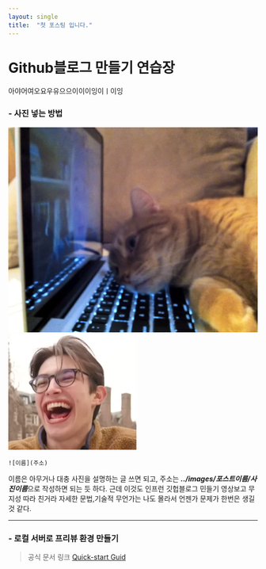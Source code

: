 ```yaml
---
layout: single
title:  "첫 포스팅 입니다."
---
```


# Github블로그 만들기 연습장

아야어여오요우유으으이이이잉이ㅣ이잉

### - 사진 넣는 방법   
![a5u](../images/2024-01-11-first/a5u.jpg)
![laugh](../images/2024-01-11-first/laugh.png)

```
![이름](주소)
```
이름은 아무거나 대충 사진을 설명하는 글 쓰면 되고, 주소는 ***../images/포스트이름/사진이름***으로 작성하면 되는 듯 하다. 근데 이것도 인프런 깃헙블로그 민들기 영상보고 무지성 따라 친거라 자세한 문법,기술적 무언가는 나도 몰라서 언젠가 문제가 한번은 생길 것 같다.

---
### - 로컬 서버로 프리뷰 환경 만들기

> 공식 문서 링크 [Quick-start Guid](https://mmistakes.github.io/minimal-mistakes/docs/quick-start-guide/)

